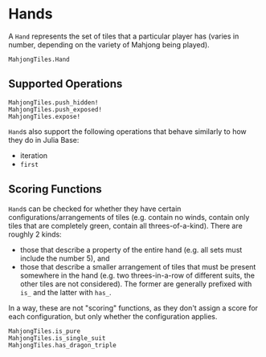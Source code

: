 # Hands

A `Hand` represents the set of tiles that a particular player has
(varies in number, depending on the variety of Mahjong being played).

```@docs
MahjongTiles.Hand
```

## Supported Operations

```@docs
MahjongTiles.push_hidden!
MahjongTiles.push_exposed!
MahjongTiles.expose!
```

`Hand`s also support the following operations that behave similarly to how they do in Julia Base:

- iteration
- `first`

## Scoring Functions

`Hand`s can be checked for whether they have certain configurations/arrangements of tiles
(e.g. contain no winds, contain only tiles that are completely green, contain all threes-of-a-kind).
There are roughly 2 kinds:
- those that describe a property of the entire hand (e.g. all sets must include the number 5), and
- those that describe a smaller arrangement of tiles that must be present somewhere in the hand (e.g. two threes-in-a-row of different suits, the other tiles are not considered).
The former are generally prefixed with `is_` and the latter with `has_`.

In a way, these are not "scoring" functions, 
as they don't assign a score for each configuration,
but only whether the configuration applies.

```@docs
MahjongTiles.is_pure
MahjongTiles.is_single_suit
MahjongTiles.has_dragon_triple
```
